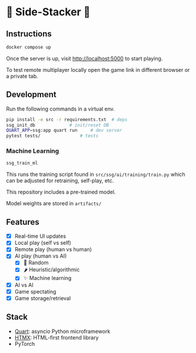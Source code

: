 # 🔴 Side-Stacker 🔵
## Instructions

```sh
docker compose up
```

Once the server is up, visit <http://localhost:5000> to start playing.

To test remote multiplayer locally open the game link in different browser or a private tab.

## Development
Run the following commands in a virtual env.

```sh
pip install -e src -r requirements.txt	# deps
ssg_init_db				# init/reset DB
QUART_APP=ssg:app quart run		# dev server
pytest tests/				# tests
```

### Machine Learning

```sh
ssg_train_ml
```

This runs the training script found in `src/ssg/ai/training/train.py` which can be adjusted for retraining, self-play, etc.

This repository includes a pre-trained model.

Model weights are stored in `artifacts/`

## Features

- [x] Real-time UI updates
- [x] Local play (self vs self)
- [x] Remote play (human vs human)
- [x] AI play (human vs AI)
    - [x] 🌱 Random
    - [x] 🌶️ Heuristic/algorithmic
    - [x] ✨ Machine learning
- [x] AI vs AI
- [x] Game spectating
- [x] Game storage/retrieval

## Stack

- [Quart](https://quart.palletsprojects.com/en/latest/index.html): asyncio Python microframework
- [HTMX](https://htmx.org/): HTML-first frontend library
- PyTorch
